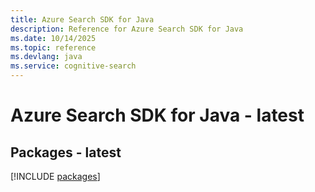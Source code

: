 ```yaml
---
title: Azure Search SDK for Java
description: Reference for Azure Search SDK for Java
ms.date: 10/14/2025
ms.topic: reference
ms.devlang: java
ms.service: cognitive-search
---
```

# Azure Search SDK for Java - latest
## Packages - latest
[!INCLUDE [packages](search-index.md)]